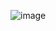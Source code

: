 ![image](https://github.com/Udayr777/LangChain/assets/18031941/08bb82de-ca1e-48fe-8662-afd080d015ef)
